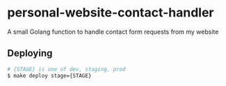 # personal-website-contact-handler

A small Golang function to handle contact form requests from my website

## Deploying
```bash
# {STAGE} is one of dev, staging, prod
$ make deploy stage={STAGE}
```